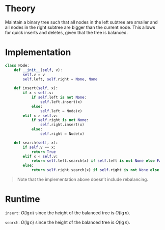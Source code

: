 # Theory
Maintain a binary tree such that all nodes in the left subtree are smaller and all nodes in the right subtree are bigger than the current node. This allows for quick inserts and deletes, given that the tree is balanced.

# Implementation
```python
class Node:
	def __init__(self, v):
		self.v = v
		self.left, self.right = None, None
	
	def insert(self, x):
		if x < self.v:
			if self.left is not None:
				self.left.insert(x)
			else:
				self.left = Node(x)
		elif x > self.v:
			if self.right is not None:
				self.right.insert(x)
			else:
				self.right = Node(x)

	def search(self, x):
		if self.v == x:
			return True
		elif x < self.v:
			return self.left.search(x) if self.left is not None else False
		else:
			return self.right.search(x) if self.right is not None else True
```

> Note that the implementation above doesn’t include rebalancing.

# Runtime
`insert`: $O(\lg n)$ since the height of the balanced tree is $O(\lg n)$.

`search`: $O(\lg n)$ since the height of the balanced tree is $O(\lg n)$.